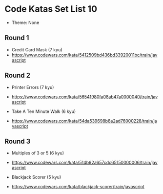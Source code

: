 # Code Katas Set List 10

- Theme: None

## Round 1

- Credit Card Mask (7 kyu)
- https://www.codewars.com/kata/5412509bd436bd33920011bc/train/javascript

## Round 2

- Printer Errors (7 kyu)
- https://www.codewars.com/kata/56541980fa08ab47a0000040/train/javascript

- Take A Ten Minute Walk (6 kyu)
- https://www.codewars.com/kata/54da539698b8a2ad76000228/train/javascript

## Round 3

- Multiples of 3 or 5 (6 kyu)
- https://www.codewars.com/kata/514b92a657cdc65150000006/train/javascript

- Blackjack Scorer (5 kyu)
- https://www.codewars.com/kata/blackjack-scorer/train/javascript
